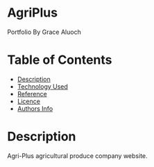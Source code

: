 # AgriPlus


Portfolio
By Grace Aluoch

# Table of Contents
- [Description](https://github.com/gibsonbett/AgriPlus/edit/gh-pages/README.md#Description)
- [Technology Used](https://github.com/gibsonbett/AgriPlus/edit/gh-pages/README.md#Technology-Used)
- [Reference](https://github.com/gibsonbett/AgriPlus/edit/gh-pages/README.md#Reference)
- [Licence](https://github.com/gibsonbett/AgriPlus/edit/gh-pages/README.md#Licence)
- [Authors Info](https://github.com/gibsonbett/AgriPlus/edit/gh-pages/README.md#Authors-Info)

# Description
Agri-Plus agricultural  produce company website.

#
